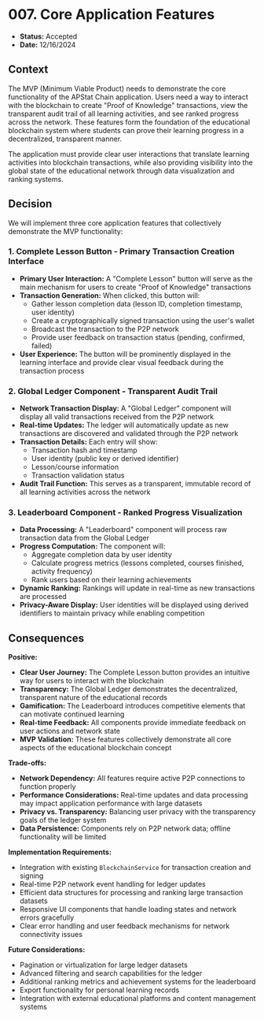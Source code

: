 # 007. Core Application Features

- **Status:** Accepted
- **Date:** 12/16/2024

## Context

The MVP (Minimum Viable Product) needs to demonstrate the core functionality of the APStat Chain application. Users need a way to interact with the blockchain to create "Proof of Knowledge" transactions, view the transparent audit trail of all learning activities, and see ranked progress across the network. These features form the foundation of the educational blockchain system where students can prove their learning progress in a decentralized, transparent manner.

The application must provide clear user interactions that translate learning activities into blockchain transactions, while also providing visibility into the global state of the educational network through data visualization and ranking systems.

## Decision

We will implement three core application features that collectively demonstrate the MVP functionality:

### 1. Complete Lesson Button - Primary Transaction Creation Interface

- **Primary User Interaction:** A "Complete Lesson" button will serve as the main mechanism for users to create "Proof of Knowledge" transactions
- **Transaction Generation:** When clicked, this button will:
  - Gather lesson completion data (lesson ID, completion timestamp, user identity)
  - Create a cryptographically signed transaction using the user's wallet
  - Broadcast the transaction to the P2P network
  - Provide user feedback on transaction status (pending, confirmed, failed)
- **User Experience:** The button will be prominently displayed in the learning interface and provide clear visual feedback during the transaction process

### 2. Global Ledger Component - Transparent Audit Trail

- **Network Transaction Display:** A "Global Ledger" component will display all valid transactions received from the P2P network
- **Real-time Updates:** The ledger will automatically update as new transactions are discovered and validated through the P2P network
- **Transaction Details:** Each entry will show:
  - Transaction hash and timestamp
  - User identity (public key or derived identifier)
  - Lesson/course information
  - Transaction validation status
- **Audit Trail Function:** This serves as a transparent, immutable record of all learning activities across the network

### 3. Leaderboard Component - Ranked Progress Visualization

- **Data Processing:** A "Leaderboard" component will process raw transaction data from the Global Ledger
- **Progress Computation:** The component will:
  - Aggregate completion data by user identity
  - Calculate progress metrics (lessons completed, courses finished, activity frequency)
  - Rank users based on their learning achievements
- **Dynamic Ranking:** Rankings will update in real-time as new transactions are processed
- **Privacy-Aware Display:** User identities will be displayed using derived identifiers to maintain privacy while enabling competition

## Consequences

**Positive:**
- **Clear User Journey:** The Complete Lesson button provides an intuitive way for users to interact with the blockchain
- **Transparency:** The Global Ledger demonstrates the decentralized, transparent nature of the educational records
- **Gamification:** The Leaderboard introduces competitive elements that can motivate continued learning
- **Real-time Feedback:** All components provide immediate feedback on user actions and network state
- **MVP Validation:** These features collectively demonstrate all core aspects of the educational blockchain concept

**Trade-offs:**
- **Network Dependency:** All features require active P2P connections to function properly
- **Performance Considerations:** Real-time updates and data processing may impact application performance with large datasets
- **Privacy vs. Transparency:** Balancing user privacy with the transparency goals of the ledger system
- **Data Persistence:** Components rely on P2P network data; offline functionality will be limited

**Implementation Requirements:**
- Integration with existing `BlockchainService` for transaction creation and signing
- Real-time P2P network event handling for ledger updates
- Efficient data structures for processing and ranking large transaction datasets
- Responsive UI components that handle loading states and network errors gracefully
- Clear error handling and user feedback mechanisms for network connectivity issues

**Future Considerations:**
- Pagination or virtualization for large ledger datasets
- Advanced filtering and search capabilities for the ledger
- Additional ranking metrics and achievement systems for the leaderboard
- Export functionality for personal learning records
- Integration with external educational platforms and content management systems 